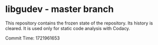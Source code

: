 # libgudev - master branch

This repository contains the frozen state of the repository.
Its history is cleared. It is used only for static code
analysis with Codacy.

Commit Time: 1721961653